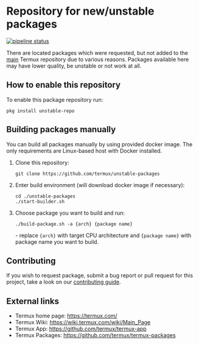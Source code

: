 # Repository for new/unstable packages

[![pipeline status](https://gitlab.com/xeffyr/unstable-packages/badges/master/pipeline.svg)](https://gitlab.com/xeffyr/unstable-packages/commits/master)

There are located packages which were requested, but not added to the [main](https://github.com/termux/termux-packages) Termux repository due to various reasons. Packages available here may have lower quality, be unstable or not work at all.

## How to enable this repository

To enable this package repository run:

```
pkg install unstable-repo
```

## Building packages manually

You can build all packages manually by using provided docker image. The only requirements are Linux-based host with Docker installed.

1. Clone this repository:
   ```
   git clone https://github.com/termux/unstable-packages
   ```

2. Enter build environment (will download docker image if necessary):
   ```
   cd ./unstable-packages
   ./start-builder.sh
   ```

3. Choose package you want to build and run:
   ```
   ./build-package.sh -a {arch} {package name}
   ```
   \- replace `{arch}` with target CPU architecture and `{package name}` with package name you want to build.

## Contributing

If you wish to request package, submit a bug report or pull request for this project, take a look on our [contributing guide](./CONTRIBUTING.md).

## External links

* Termux home page: https://termux.com/
* Termux Wiki: https://wiki.termux.com/wiki/Main_Page
* Termux App: https://github.com/termux/termux-app
* Termux Packages: https://github.com/termux/termux-packages
